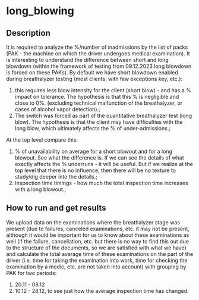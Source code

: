 # long_blowing

## Description
It is required to analyze the %/number of inadmissions by the list of packs (PAK - the machine on which the driver undergoes medical examination). It is interesting to understand the difference between short and long blowdown (within the framework of testing from 09.12.2023 long blowdown is forced on these PAKs).
By default we have short blowdown enabled during breathalyzer testing (most clients, with few exceptions key, etc.): 
1. this requires less blow intensity for the client (short blow) - and has a % impact on tolerance. The hypothesis is that this % is negligible and close to 0%. (excluding technical malfunction of the breathalyzer, or cases of alcohol vapor detection).;
2. The switch was forced as part of the quantitative breathalyzer test (long blow). The hypothesis is that the client may have difficulties with the long blow, which ultimately affects the % of under-admissions.; 

At the top level compare this: 
1. % of unavailability on average for a short blowout and for a long blowout. See what the difference is. If we can see the details of what exactly affects the % underruns - it will be useful. But if we realize at the top level that there is no influence, then there will be no texture to study/dig deeper into the details.; 
2. Inspection time timings - how much the total inspection time increases with a long blowout.;

## How to run and get results

We upload data on the examinations where the breathalyzer stage was present (due to failures, canceled examinations, etc. it may not be present, although it would be important for us to know about these examinations as well (if the failure, cancellation, etc. but there is no way to find this out due to the structure of the documents, so we are satisfied with what we have) and calculate the total average time of these examinations on the part of the driver (i.e. time for taking the examination into work, time for checking the examination by a medic, etc. are not taken into account) with grouping by PAK for two periods:
1. 20.11 - 08.12 
2. 10.12 - 28.12, to see just how the average inspection time has changed.


